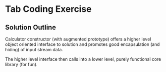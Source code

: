 # Tab Coding Exercise

## Solution Outline

Calculator constructor (with augmented prototype) offers a higher level object oriented interface to solution and promotes good encapsulation (and hiding) of input stream data.

The higher level interface then calls into a lower level, purely functional core library (for fun).
